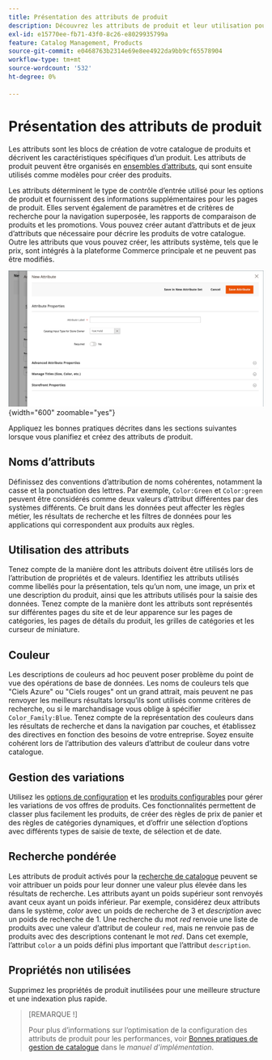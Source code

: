 ```yaml
---
title: Présentation des attributs de produit
description: Découvrez les attributs de produit et leur utilisation pour décrire les caractéristiques spécifiques d’un produit.
exl-id: e15770ee-fb71-43f0-8c26-e8029935799a
feature: Catalog Management, Products
source-git-commit: e0468763b2314e69e8ee4922da9bb9cf65578904
workflow-type: tm+mt
source-wordcount: '532'
ht-degree: 0%

---
```


# Présentation des attributs de produit

Les attributs sont les blocs de création de votre catalogue de produits et décrivent les caractéristiques spécifiques d’un produit. Les attributs de produit peuvent être organisés en [ensembles d’attributs](attribute-sets.md), qui sont ensuite utilisés comme modèles pour créer des produits.

Les attributs déterminent le type de contrôle d’entrée utilisé pour les options de produit et fournissent des informations supplémentaires pour les pages de produit. Elles servent également de paramètres et de critères de recherche pour la navigation superposée, les rapports de comparaison de produits et les promotions. Vous pouvez créer autant d’attributs et de jeux d’attributs que nécessaire pour décrire les produits de votre catalogue. Outre les attributs que vous pouvez créer, les attributs système, tels que le prix, sont intégrés à la plateforme Commerce principale et ne peuvent pas être modifiés.

![Création d’un attribut lors de la modification d’un produit](./assets/product-attribute-add-new.png){width="600" zoomable="yes"}

Appliquez les bonnes pratiques décrites dans les sections suivantes lorsque vous planifiez et créez des attributs de produit.

## Noms d’attributs

Définissez des conventions d’attribution de noms cohérentes, notamment la casse et la ponctuation des lettres. Par exemple, `Color:Green` et `Color:green` peuvent être considérés comme deux valeurs d’attribut différentes par des systèmes différents. Ce bruit dans les données peut affecter les règles métier, les résultats de recherche et les filtres de données pour les applications qui correspondent aux produits aux règles.

## Utilisation des attributs

Tenez compte de la manière dont les attributs doivent être utilisés lors de l’attribution de propriétés et de valeurs. Identifiez les attributs utilisés comme libellés pour la présentation, tels qu’un nom, une image, un prix et une description du produit, ainsi que les attributs utilisés pour la saisie des données. Tenez compte de la manière dont les attributs sont représentés sur différentes pages du site et de leur apparence sur les pages de catégories, les pages de détails du produit, les grilles de catégories et les curseur de miniature.

## Couleur

Les descriptions de couleurs ad hoc peuvent poser problème du point de vue des opérations de base de données. Les noms de couleurs tels que &quot;Ciels Azure&quot; ou &quot;Ciels rouges&quot; ont un grand attrait, mais peuvent ne pas renvoyer les meilleurs résultats lorsqu’ils sont utilisés comme critères de recherche, ou si le marchandisage vous oblige à spécifier `Color_Family:Blue`. Tenez compte de la représentation des couleurs dans les résultats de recherche et dans la navigation par couches, et établissez des directives en fonction des besoins de votre entreprise. Soyez ensuite cohérent lors de l’attribution des valeurs d’attribut de couleur dans votre catalogue.

## Gestion des variations

Utilisez les [options de configuration](product-configurations.md) et les [ produits configurables](product-create-configurable.md) pour gérer les variations de vos offres de produits. Ces fonctionnalités permettent de classer plus facilement les produits, de créer des règles de prix de panier et des règles de catégories dynamiques, et d’offrir une sélection d’options avec différents types de saisie de texte, de sélection et de date.

## Recherche pondérée

Les attributs de produit activés pour la [recherche de catalogue](search.md) peuvent se voir attribuer un poids pour leur donner une valeur plus élevée dans les résultats de recherche. Les attributs ayant un poids supérieur sont renvoyés avant ceux ayant un poids inférieur. Par exemple, considérez deux attributs dans le système, _color_ avec un poids de recherche de 3 et _description_ avec un poids de recherche de 1. Une recherche du mot _red_ renvoie une liste de produits avec une valeur d’attribut de couleur `red`, mais ne renvoie pas de produits avec des descriptions contenant le mot _red_. Dans cet exemple, l’attribut `color` a un poids défini plus important que l’attribut `description`.

## Propriétés non utilisées

Supprimez les propriétés de produit inutilisées pour une meilleure structure et une indexation plus rapide.


>[REMARQUE !]
>
>Pour plus d’informations sur l’optimisation de la configuration des attributs de produit pour les performances, voir [Bonnes pratiques de gestion de catalogue](https://experienceleague.adobe.com/fr/docs/commerce-operations/implementation-playbook/best-practices/planning/catalog-management#product-attributes) dans le _manuel d’implémentation_.
